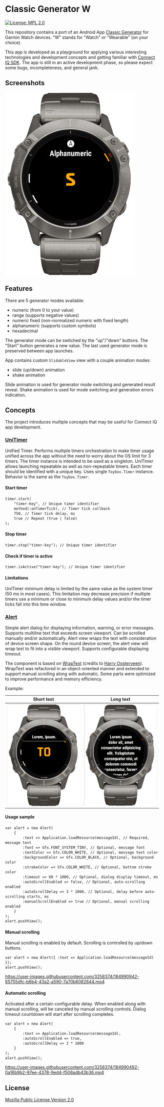 # Classic Generator W

[![License: MPL 2.0](https://img.shields.io/badge/License-MPL_2.0-brightgreen.svg)](https://opensource.org/licenses/MPL-2.0)

This repository contains a port of an Android App [Classic Generator](https://play.google.com/store/apps/details?id=me.venko.cg) for Garmin Watch devices. "W" stands for "Watch" or "Wearable" (on your choice).

This app is developed as a playground for applying various interesting technologies and development concepts and getting familiar with [Connect IQ SDK](https://developer.garmin.com/connect-iq/overview/). The app is still in an active development phase, so please expect some bugs, incompleteness, and general jank.

## Screenshots

![Alphanumeric generator](screenshots/cg-alphanum.png)

## Features

There are 5 generator modes available:

* numeric (from 0 to your value)
* range (supports negative values)
* numeric fixed (non-normalized numeric with fixed length)
* alphanumeric (supports custom symbols)
* hexadecimal

The generator mode can be switched by the "up"/"down" buttons. The "Start" button generates a new value. The last used generator mode is preserved between app launches.

App contains custom `SlidableView` view with a couple animation modes:

* slide (up/down) animation
* shake animation

Slide animation is used for generator mode switching and generated result reveal. Shake animation is used for mode switching and generation errors indication.

## Concepts

The project introduces multiple concepts that may be useful for Connect IQ app development.

### [UniTimer](source/common/UniTimer.mc)

Unified Timer. Performs multiple timers orchestration to make timer usage unified across the app without the need to worry about the OS limit for 3 timers. The timer instance is intended to be used as a singleton. UniTimer allows launching repeatable as well as non-repeatable timers. Each timer should be identified with a unique key. Uses single `Toybox.Timer` instance. Behavior is the same as the `Toybox.Timer`.

#### Start timer

```monkey-c
timer.start(
    "timer-key", // Unique timer identifier
    method(:onTimerTick), // Timer tick callback
    750, // Timer tick delay, ms
    true // Repeat (true | false)
);
```

#### Stop timer

```monkey-c
timer.stop("timer-key"); // Unique timer identifier
```

#### Check if timer is active

```monkey-c
timer.isActive("timer-key"); // Unique timer identifier
```

#### Limitations

UniTimer minimum delay is limited by the same value as the system timer (50 ms in most cases). This limitation may decrease precision if multiple timers use a minimum or close to minimum delay values and/or the timer ticks fall into this time window.

### [Alert](source/view/common/Alert.mc)

Simple alert dialog for displaying information, warning, or error messages. Supports multiline text that exceeds screen viewport. Can be scrolled manually and/or automatically. Alert view wraps the text with consideration of device screen shape. On the round device screen, the alert view will wrap text to fit into a visible viewport. Supports configurable displaying timeout.

The component is based on [WrapText](https://gitlab.com/harryonline/fortune-quote/-/blob/1e70f80fa07028d6adcf2c39b79c80f0f538db36/source/WrapText.mc) (credits to [Harry Oosterveen](https://gitlab.com/harryonline)). WrapText was refactored in an object-oriented manner and extended to support manual scrolling along with automatic. Some parts were optimized to improve performance and memory efficiency.

Example:

Short text | Long text |
------- | ------- |
![Short text](screenshots/cg-alert-text-short.png) | ![Long text](screenshots/cg-alert-text-long.png)

#### Usage sample

```monkey-c
var alert = new Alert(
    {
        :text => Application.loadResource(messageId), // Required, message text
        :font => Gfx.FONT_SYSTEM_TINY, // Optional, message font
        :textColor => Gfx.COLOR_WHITE, // Optional, message text color
        :backgroundColor => Gfx.COLOR_BLACK, // Optional, background color
        :strokeColor => Gfx.COLOR_WHITE, // Optional, bottom stroke color
        :timeout => 60 * 1000, // Optional, dialog display timeout, ms
        :autoScrollEnabled => false, // Optional, auto-scrolling enabled
        :autoScrollDelay => 3 * 1000, // Optional, delay before auto-scrolling starts, ms
        :manualScrollEnabled => true // Optional, manual scrolling enabled
    }
);
alert.pushView();
```

#### Manual scrolling

Manual scrolling is enabled by default. Scrolling is controlled by up/down buttons.

```monkey-c
var alert = new Alert({ :text => Application.loadResource(messageId) });
alert.pushView();
```

<!-- markdownlint-disable MD034 -->
https://user-images.githubusercontent.com/3258374/184990942-65755dfc-b6b4-43a2-a590-7a70b6082644.mp4
<!-- markdownlint-enable MD034 -->

#### Automatic scrolling

Activated after a certain configurable delay. When enabled along with manual scrolling, will be canceled by manual scrolling controls. Dialog timeout countdown will start after scrolling completes.

```monkey-c
var alert = new Alert(
    {
        :text => Application.loadResource(messageId),
        :autoScrollEnabled => true,
        :autoScrollDelay => 3 * 1000
    }
);
alert.pushView();
```

<!-- markdownlint-disable MD034 -->
https://user-images.githubusercontent.com/3258374/184990492-0a16b9b2-97ee-4378-9ed4-f506adb43b36.mp4
<!-- markdownlint-enable MD034 -->

## License

[Mozilla Public License Version 2.0](/LICENSE)
